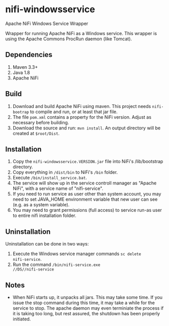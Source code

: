 # nifi-windowsservice
Apache NiFi Windows Service Wrapper

Wrapper for running Apache NiFi as a Windows service. This wrapper is using the Apache Commons ProcRun daemon (like Tomcat). 

## Dependencies
1. Maven 3.3+
2. Java 1.8
3. Apache NiFi 

## Build
1. Download and build Apache NiFi using maven. This project needs <code>nifi-bootrap</code> to compile and run, or at least that jar file.
2. The file <code>pom.xml</code> contains a property for the NiFi version. Adjust as necessary before building.
2. Download the source and run: <code>mvn install</code>. An output directory will be created at <code>$root/Dist</code>.

## Installation

1. Copy the <code>nifi-windowsservice.VERSION.jar</code> file into NiFi's </code>/lib/bootstrap</code> directory.
2. Copy everything in <code>/dist/bin</code> to NiFi's <code>/bin</code> folder.
3. Execute <code>/bin/install_service.bat</code>.
4. The service will show up in the service controll manager as "Apache NiFi", with a service name of "nifi-service".
5. If you need to run service as user other than system account, you may need to set JAVA_HOME environment variable that new user can see (e.g. as a system variable).
6. You may need to grant permissions (full access) to service run-as user to entire nifi installation folder.

## Uninstallation

Uninstallation can be done in two ways:

1. Execute the Windows service manager commands <code>sc delete nifi-service</code>.
2. Run the command <code>/bin/nifi-service.exe //DS//nifi-service</code>

## Notes

- When NiFi starts up, it unpacks all jars. This may take some time. If you issue the stop command during this time, it may take a while for the service to stop. The apache daemon may even terminiate the process if it is taking too long, but rest assured, the shutdown has been properly initiated.
